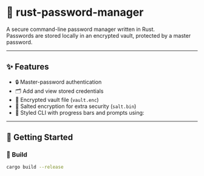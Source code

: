 # 🔐 rust-password-manager

A secure command-line password manager written in Rust.  
Passwords are stored locally in an encrypted vault, protected by a master password.

---

## ✨ Features

- 🔒 Master-password authentication
- 🗂 Add and view stored credentials
- 📁 Encrypted vault file (`vault.enc`)
- 🧂 Salted encryption for extra security (`salt.bin`)
- 🎨 Styled CLI with progress bars and prompts using:
---

## 🚀 Getting Started

### 🔧 Build

```bash
cargo build --release
